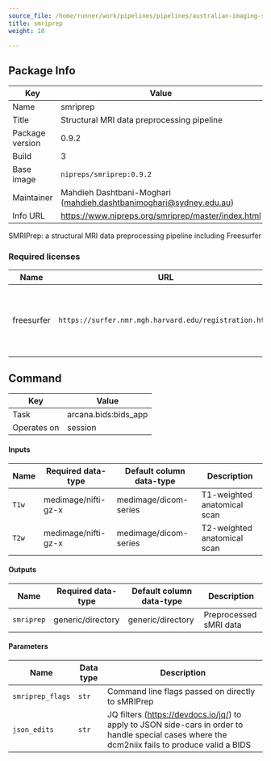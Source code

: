 ```yaml
---
source_file: /home/runner/work/pipelines/pipelines/australian-imaging-service/mri/human/neuro/bidsapps/smriprep.yaml
title: smriprep
weight: 10

---
```


## Package Info
|Key|Value|
|---|-----|
|Name|smriprep|
|Title|Structural MRI data preprocessing pipeline|
|Package version|0.9.2|
|Build|3|
|Base image|`nipreps/smriprep:0.9.2`|
|Maintainer|Mahdieh Dashtbani-Moghari (mahdieh.dashtbanimoghari@sydney.edu.au)|
|Info URL|https://www.nipreps.org/smriprep/master/index.html|

SMRIPrep: a structural MRI data preprocessing pipeline including Freesurfer


### Required licenses
|Name|URL|Description|
|----|---|-----------|
|freesurfer|`https://surfer.nmr.mgh.harvard.edu/registration.html`|`sMRIPRep` uses FreeSurfer tools, which require a license to run.|

## Command
|Key|Value|
|---|-----|
|Task|arcana.bids:bids_app|
|Operates on|session|
#### Inputs
|Name|Required data-type|Default column data-type|Description|
|----|------------------|------------------------|-----------|
|`T1w`|<span data-toggle="tooltip" data-placement="bottom" title="medimage/nifti-gz-x" aria-label="medimage/nifti-gz-x">medimage/nifti-gz-x</span>|<span data-toggle="tooltip" data-placement="bottom" title="medimage/dicom-series" aria-label="medimage/dicom-series">medimage/dicom-series</span>|T1-weighted anatomical scan|
|`T2w`|<span data-toggle="tooltip" data-placement="bottom" title="medimage/nifti-gz-x" aria-label="medimage/nifti-gz-x">medimage/nifti-gz-x</span>|<span data-toggle="tooltip" data-placement="bottom" title="medimage/dicom-series" aria-label="medimage/dicom-series">medimage/dicom-series</span>|T2-weighted anatomical scan|

#### Outputs
|Name|Required data-type|Default column data-type|Description|
|----|------------------|------------------------|-----------|
|`smriprep`|<span data-toggle="tooltip" data-placement="bottom" title="generic/directory" aria-label="generic/directory">generic/directory</span>|<span data-toggle="tooltip" data-placement="bottom" title="generic/directory" aria-label="generic/directory">generic/directory</span>|Preprocessed sMRI data|

#### Parameters
|Name|Data type|Description|
|----|---------|-----------|
|`smriprep_flags`|`str`|Command line flags passed on directly to sMRIPrep|
|`json_edits`|`str`|JQ filters (https://devdocs.io/jq/) to apply to JSON side-cars in order to handle special cases where the dcm2niix fails to produce valid a BIDS|

